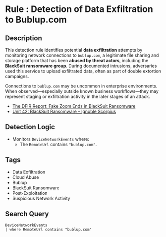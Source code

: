 # Rule : Detection of Data Exfiltration to Bublup.com

## Description
This detection rule identifies potential **data exfiltration** attempts by monitoring network connections to `bublup.com`, a legitimate file sharing and storage platform that has been **abused by threat actors**, including the **BlackSuit ransomware group**. During documented intrusions, adversaries used this service to upload exfiltrated data, often as part of double extortion campaigns.

Connections to `bublup.com` may be uncommon in enterprise environments. When observed—especially outside known business workflows—they may represent staging or exfiltration activity in the later stages of an attack.

- [The DFIR Report: Fake Zoom Ends in BlackSuit Ransomware](https://thedfirreport.com/2025/03/31/fake-zoom-ends-in-blacksuit-ransomware/)
- [Unit 42: BlackSuit Ransomware – Ignoble Scorpius](https://unit42.paloaltonetworks.com/threat-assessment-blacksuit-ransomware-ignoble-scorpius/)

## Detection Logic
- Monitors `DeviceNetworkEvents` where:
  - The `RemoteUrl` contains `"bublup.com"`.

## Tags
- Data Exfiltration
- Cloud Abuse
- Bublup
- BlackSuit Ransomware
- Post-Exploitation
- Suspicious Network Activity

## Search Query
```kql
DeviceNetworkEvents
| where RemoteUrl contains "bublup.com"
```
